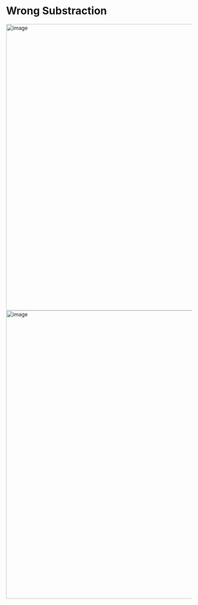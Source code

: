 # Wrong Substraction #

<img width="778" alt="image" src="https://github.com/user-attachments/assets/2cd24da8-bd85-4cfa-92b3-e5349df8ca01">

<img width="783" alt="image" src="https://github.com/user-attachments/assets/c68811da-7f36-45a1-a576-618bbca8306a">
